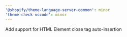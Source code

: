 ```yaml
---
'@shopify/theme-language-server-common': minor
'theme-check-vscode': minor
---
```


Add support for HTML Element close tag auto-insertion
